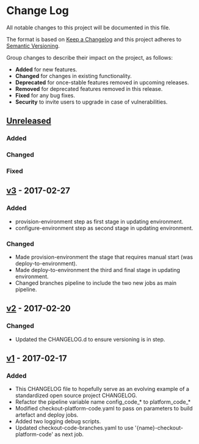 # Change Log
All notable changes to this project will be documented in this file.

The format is based on [Keep a Changelog](http://keepachangelog.com/)
and this project adheres to [Semantic Versioning](http://semver.org/).

Group changes to describe their impact on the project, as follows:
-  **Added** for new features.
-  **Changed** for changes in existing functionality.
-  **Deprecated** for once-stable features removed in upcoming releases.
-  **Removed** for deprecated features removed in this release.
-  **Fixed** for any bug fixes.
-  **Security** to invite users to upgrade in case of vulnerabilities.

## [Unreleased]
### Added

### Changed

### Fixed

## [v3] - 2017-02-27
### Added
- provision-environment step as first stage in updating environment.
- configure-environment step as second stage in updating environment.

### Changed
- Made provision-environment the stage that requires manual start (was deploy-to-environment).
- Made deploy-to-environment the third and final stage in updating environment.
- Changed branches pipeline to include the two new jobs as main pipeline.

## [v2] - 2017-02-20

### Changed
- Updated the CHANGELOG.d to ensure versioning is in step.

## [v1] - 2017-02-17
### Added
- This CHANGELOG file to hopefully serve as an evolving example of a standardized open source project CHANGELOG.
- Refactor the pipeline variable name config_code_* to platform_code_*
- Modified checkout-platform-code.yaml to pass on parameters to build artefact and deploy jobs.
- Added two logging debug scripts.
- Updated checkout-code-branches.yaml to use '{name}-checkout-platform-code' as next job.

[Unreleased]: https://platform.devops.vodafone.com/stash/projects/VFLEAP/repos/vfleap-esim-test-jenkins-job-builder/compare/diff?targetBranch=refs%2Ftags%2FRelease-v3&sourceBranch=refs%2Fheads%2Fmaster&targetRepoId=324

[v1]: https://platform.devops.vodafone.com/stash/projects/VFLEAP/repos/vfleap-esim-test-jenkins-job-builder/compare/diff?targetBranch=refs%2Ftags%2FRelease-v1&sourceBranch=refs%2Ftags%2FRelease-v1&targetRepoId=324

[v2]: https://platform.devops.vodafone.com/stash/projects/VFLEAP/repos/vfleap-esim-test-jenkins-job-builder/compare/diff?targetBranch=refs%2Ftags%2FRelease-v1&sourceBranch=refs%2Ftags%2FRelease-v2&targetRepoId=324

[v3]: https://platform.devops.vodafone.com/stash/projects/VFLEAP/repos/vfleap-esim-test-jenkins-job-builder/compare/diff?targetBranch=refs%2Ftags%2FRelease-v2&sourceBranch=refs%2Ftags%2FRelease-v3&targetRepoId=324
